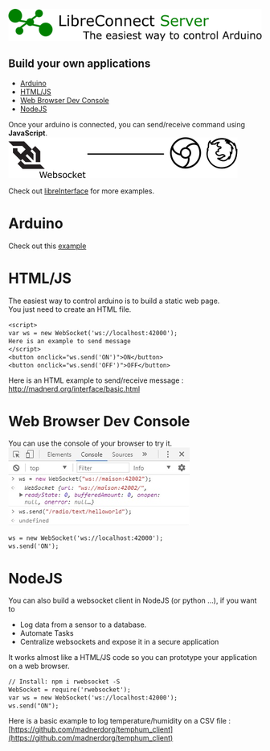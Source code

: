 [![LibreConnect Banner](../img/libreconnect_banner.png)](https://madnerdorg.github.io/libreconnect/) 

Build your own applications
--------------
<!-- TOC -->

- [Arduino](#arduino)
- [HTML/JS](#htmljs)
- [Web Browser Dev Console](#web-browser-dev-console)
- [NodeJS](#nodejs)

<!-- /TOC -->

Once your arduino is connected, you can send/receive command using **JavaScript**.         
![Websocket Browsers](../img/websocket_browsers.png)         

Check out [libreInterface](https://github.com/madnerdorg/libreinterface) for more examples.

# Arduino
Check out this [example](https://github.com/madnerdorg/test/blob/master/test/test.ino)

# HTML/JS
The easiest way to control arduino is to build a static web page.    
You just need to create an HTML file.    
```
<script>
var ws = new WebSocket('ws://localhost:42000');
Here is an example to send message
</script>
<button onclick="ws.send('ON')">ON</button>
<button onclick="ws.send('OFF')">OFF</button>
```
Here is an HTML example to send/receive message : http://madnerd.org/interface/basic.html    

# Web Browser Dev Console
You can use the console of your browser to try it.   
![](../img/chrome_console.jpg)
```
ws = new WebSocket('ws://localhost:42000');
ws.send('ON');
```

# NodeJS
You can also build a websocket client in NodeJS (or python ...), if you want to 
* Log data from a sensor to a database.
* Automate Tasks
* Centralize websockets and expose it in a secure application     
 
It works almost like a HTML/JS code so you can prototype your application on a web browser.

```
// Install: npm i rwebsocket -S
WebSocket = require('rwebsocket');
var ws = new WebSocket('ws://localhost:42000');
ws.send("ON");
```
Here is a basic example to log temperature/humidity on a CSV file : [https://github.com/madnerdorg/temphum_client](https://github.com/madnerdorg/temphum_client)

